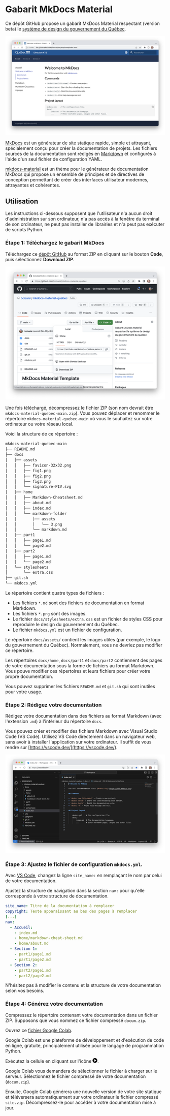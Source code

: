 # Gabarit MkDocs Material

Ce dépôt GitHub propose un gabarit MkDocs Material respectant (version beta) le 
[système de design du gouvernement du Québec](https://design.quebec.ca/apercu/systeme).

![Aperçu](docs/assets/fig1.png)

[MkDocs](https://www.mkdocs.org/) est un générateur de site statique rapide, simple et attrayant, spécialement conçu pour créer la 
documentation de projets. Les fichiers sources de la documentation sont rédigés en [Markdown](https://www.markdownguide.org/) 
et configurés à l'aide d'un seul fichier de configuration YAML.

[mkdocs-material](https://squidfunk.github.io/mkdocs-material/) est un thème pour le générateur de documentation MkDocs qui propose un 
ensemble de principes et de directives de conception permettant de créer des interfaces utilisateur modernes, attrayantes et cohérentes.

## Utilisation

Les instructions ci-dessous supposent que l'utilisateur n'a aucun droit d'administration sur son ordinateur, 
n'a pas accès à la fenêtre du terminal de son ordinateur, ne peut pas installer de librairies 
et n'a peut pas exécuter de scripts Python.

### Étape 1: Téléchargez le gabarit MkDocs

Téléchargez ce [dépôt GitHub](https://github.com/boisalai/mkdocs-material-quebec) au format ZIP en cliquant sur le bouton **Code**, 
puis sélectionnez **Download ZIP**.

![Téléchargement ZIP](docs/assets/fig2.png)

Une fois téléchargé, décompressez le fichier ZIP (son nom devrait être `mkdocs-material-quebec-main.zip`). 
Vous pouvez déplacer et renommer le répertoire `mkdocs-material-quebec-main` où vous le souhaitez sur 
votre ordinateur ou votre réseau local.

Voici la structure de ce répertoire :

```txt
mkdocs-material-quebec-main
├── README.md
├── docs
│   ├── assets
│   │   ├── favicon-32x32.png
│   │   ├── fig1.png
│   │   ├── fig2.png
│   │   ├── fig3.png
│   │   └── signature-PIV.svg
│   ├── home
│   │   ├── Markdown-Cheatsheet.md
│   │   ├── about.md
│   │   ├── index.md
│   │   └── markdown-folder
│   │       ├── assets
│   │       │   └── 3.png
│   │       └── markdown.md
│   ├── part1
│   │   ├── page1.md
│   │   └── page2.md
│   ├── part2
│   │   ├── page1.md
│   │   └── page2.md
│   └── stylesheets
│       └── extra.css
├── git.sh
└── mkdocs.yml
```

Le répertoire contient quatre types de fichiers :

* Les fichiers `*.md` sont des fichiers de documentation en format Markdown. 
* Les fichiers `*.png` sont des images.
* Le fichier `docs/stylesheets/extra.css` est un fichier de styles CSS pour reproduire le design du gouvernement du Québec.
* Le fichier `mkdocs.yml` est un fichier de configuration. 

Le répertoire `docs/assets/` contient les images utiles (par exemple, le logo du gouvernement du Québec). Normalement, vous ne devriez pas 
modifier ce répertoire.

Les répertoires `docs/home`, `docs/part1` et `docs/part2` contiennent des pages de votre documentation sous la forme de fichiers au format 
Markdown. Vous pouve modifier ces répertoires et leurs fichiers pour créer votre propre documentation.

Vous pouvez supprimer les fichiers `README.md` et `git.sh` qui sont inutiles pour votre usage.

### Étape 2: Rédigez votre documentation

Rédigez votre documentation dans des fichiers au format Markdown (avec l'extension `.md`) à l'intérieur du répertoire `docs`.

Vous pouvez créer et modifier des fichiers Markdown avec Visual Studio Code (VS Code). Utilisez VS Code directement dans un navigateur web, 
sans avoir à installer l'application sur votre ordinateur. Il suffit de vous rendre sur [https://vscode.dev/](https://vscode.dev/).

![](docs/assets/fig3.png)

### Étape 3: Ajustez le fichier de configuration `mkdocs.yml`.

Avec [VS Code](https://vscode.dev/), changez la ligne `site_name:` en remplaçant le nom par celui de votre documentation.

Ajustez la structure de navigation dans la section `nav:` pour qu'elle corresponde à votre structure de documentation.

```yaml
site_name: Titre de la documentation à remplacer
copyright: Texte apparaissant au bas des pages à remplacer
[...]
nav:
  - Accueil:
    - index.md
    - home/markdown-cheat-sheet.md
    - home/about.md
  - Section 1:
    - part1/page1.md
    - part1/page2.md
  - Section 2:
    - part2/page1.md
    - part2/page2.md
```

N'hésitez pas à modifier le contenu et la structure de votre documentation selon vos besoins. 

### Étape 4: Générez votre documentation 

Compressez le répertoire contenant votre documentation dans un fichier ZIP.
Supposons que vous nommez ce fichier compressé `docum.zip`. 

Ouvrez ce [fichier Google Colab](https://colab.research.google.com/drive/17bBL-oIsmS3bYaSN3tf6FhZ1EA9KFEJG?usp=sharing).

Google Colab est une plateforme de développement et d'exécution de code en ligne, gratuite, principalement utilisée pour le langage de programmation Python.

Exécutez la cellule en cliquant sur l'icône <img src="docs/assets/bouton-jouer.png" width="15">.

Google Colab vous demandera de sélectionner le fichier à charger sur le serveur. Sélectionnez le 
fichier compressé de votre documentation (`docum.zip`). 

Ensuite, Google Colab générera une nouvelle version de votre site statique et 
téléversera automatiquement sur votre ordinateur le fichier compressé `site.zip`. 
Décompressez-le pour accéder à votre documentation mise à jour.
